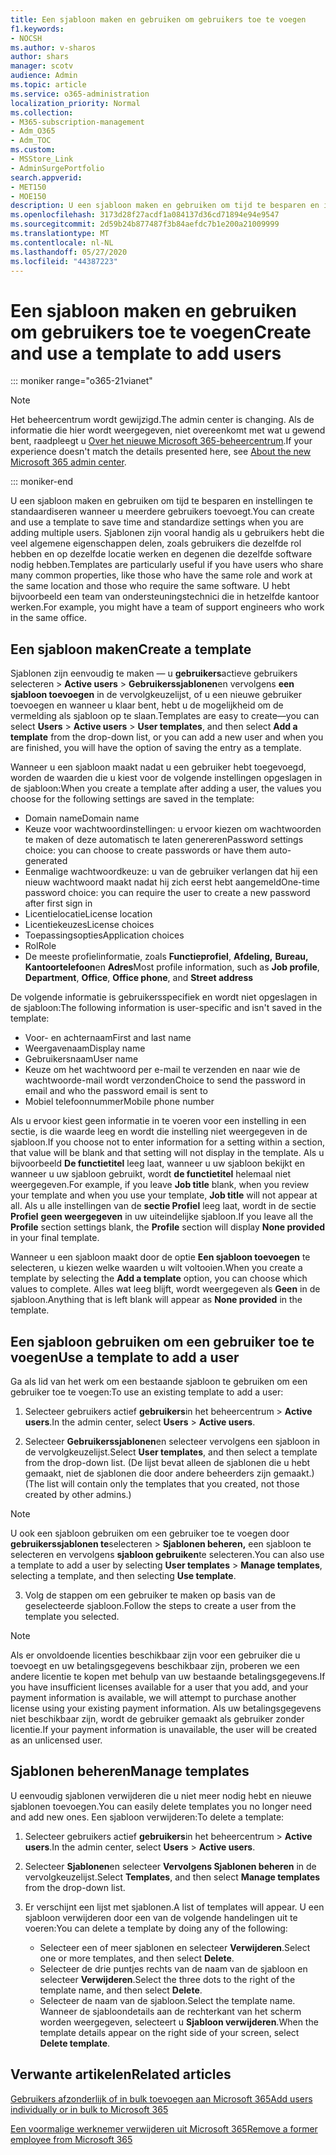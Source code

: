 ```yaml
---
title: Een sjabloon maken en gebruiken om gebruikers toe te voegen
f1.keywords:
- NOCSH
ms.author: v-sharos
author: shars
manager: scotv
audience: Admin
ms.topic: article
ms.service: o365-administration
localization_priority: Normal
ms.collection:
- M365-subscription-management
- Adm_O365
- Adm_TOC
ms.custom:
- MSStore_Link
- AdminSurgePortfolio
search.appverid:
- MET150
- MOE150
description: U een sjabloon maken en gebruiken om tijd te besparen en instellingen te standaardiseren wanneer u meerdere gebruikers toevoegt.
ms.openlocfilehash: 3173d28f27acdf1a084137d36cd71894e94e9547
ms.sourcegitcommit: 2d59b24b877487f3b84aefdc7b1e200a21009999
ms.translationtype: MT
ms.contentlocale: nl-NL
ms.lasthandoff: 05/27/2020
ms.locfileid: "44387223"
---
```

# <a name="create-and-use-a-template-to-add-users"></a><span data-ttu-id="b8245-103">Een sjabloon maken en gebruiken om gebruikers toe te voegen</span><span class="sxs-lookup"><span data-stu-id="b8245-103">Create and use a template to add users</span></span>

::: moniker range="o365-21vianet"

> [!NOTE]
> <span data-ttu-id="b8245-104">Het beheercentrum wordt gewijzigd.</span><span class="sxs-lookup"><span data-stu-id="b8245-104">The admin center is changing.</span></span> <span data-ttu-id="b8245-105">Als de informatie die hier wordt weergegeven, niet overeenkomt met wat u gewend bent, raadpleegt u [Over het nieuwe Microsoft 365-beheercentrum](https://docs.microsoft.com/microsoft-365/admin/microsoft-365-admin-center-preview?view=o365-21vianet).</span><span class="sxs-lookup"><span data-stu-id="b8245-105">If your experience doesn't match the details presented here, see [About the new Microsoft 365 admin center](https://docs.microsoft.com/microsoft-365/admin/microsoft-365-admin-center-preview?view=o365-21vianet).</span></span>

::: moniker-end

<span data-ttu-id="b8245-106">U een sjabloon maken en gebruiken om tijd te besparen en instellingen te standaardiseren wanneer u meerdere gebruikers toevoegt.</span><span class="sxs-lookup"><span data-stu-id="b8245-106">You can create and use a template to save time and standardize settings when you are adding multiple users.</span></span> <span data-ttu-id="b8245-107">Sjablonen zijn vooral handig als u gebruikers hebt die veel algemene eigenschappen delen, zoals gebruikers die dezelfde rol hebben en op dezelfde locatie werken en degenen die dezelfde software nodig hebben.</span><span class="sxs-lookup"><span data-stu-id="b8245-107">Templates are particularly useful if you have users who share many common properties, like those who have the same role and work at the same location and those who require the same software.</span></span> <span data-ttu-id="b8245-108">U hebt bijvoorbeeld een team van ondersteuningstechnici die in hetzelfde kantoor werken.</span><span class="sxs-lookup"><span data-stu-id="b8245-108">For example, you might have a team of support engineers who work in the same office.</span></span>  

## <a name="create-a-template"></a><span data-ttu-id="b8245-109">Een sjabloon maken</span><span class="sxs-lookup"><span data-stu-id="b8245-109">Create a template</span></span>

<span data-ttu-id="b8245-110">Sjablonen zijn eenvoudig te maken &mdash; u **gebruikers**actieve gebruikers selecteren  >  **Active users**  >  **Gebruikerssjablonen**en vervolgens **een sjabloon toevoegen** in de vervolgkeuzelijst, of u een nieuwe gebruiker toevoegen en wanneer u klaar bent, hebt u de mogelijkheid om de vermelding als sjabloon op te slaan.</span><span class="sxs-lookup"><span data-stu-id="b8245-110">Templates are easy to create&mdash;you can select **Users** > **Active users** > **User templates**, and then select **Add a template** from the drop-down list, or you can add a new user and when you are finished, you will have the option of saving the entry as a template.</span></span>

<span data-ttu-id="b8245-111">Wanneer u een sjabloon maakt nadat u een gebruiker hebt toegevoegd, worden de waarden die u kiest voor de volgende instellingen opgeslagen in de sjabloon:</span><span class="sxs-lookup"><span data-stu-id="b8245-111">When you create a template after adding a user, the values you choose for the following settings are saved in the template:</span></span>

- <span data-ttu-id="b8245-112">Domain name</span><span class="sxs-lookup"><span data-stu-id="b8245-112">Domain name</span></span>
- <span data-ttu-id="b8245-113">Keuze voor wachtwoordinstellingen: u ervoor kiezen om wachtwoorden te maken of deze automatisch te laten genereren</span><span class="sxs-lookup"><span data-stu-id="b8245-113">Password settings choice: you can choose to create passwords or have them auto-generated</span></span>
- <span data-ttu-id="b8245-114">Eenmalige wachtwoordkeuze: u van de gebruiker verlangen dat hij een nieuw wachtwoord maakt nadat hij zich eerst hebt aangemeld</span><span class="sxs-lookup"><span data-stu-id="b8245-114">One-time password choice: you can require the user to create a new password after first sign in</span></span>
- <span data-ttu-id="b8245-115">Licentielocatie</span><span class="sxs-lookup"><span data-stu-id="b8245-115">License location</span></span>
- <span data-ttu-id="b8245-116">Licentiekeuzes</span><span class="sxs-lookup"><span data-stu-id="b8245-116">License choices</span></span>
- <span data-ttu-id="b8245-117">Toepassingsopties</span><span class="sxs-lookup"><span data-stu-id="b8245-117">Application choices</span></span>
- <span data-ttu-id="b8245-118">Rol</span><span class="sxs-lookup"><span data-stu-id="b8245-118">Role</span></span>
- <span data-ttu-id="b8245-119">De meeste profielinformatie, zoals **Functieprofiel**, **Afdeling,** **Bureau,** **Kantoortelefoon**en **Adres**</span><span class="sxs-lookup"><span data-stu-id="b8245-119">Most profile information, such as **Job profile**, **Department**, **Office**, **Office phone**, and **Street address**</span></span> 

<span data-ttu-id="b8245-120">De volgende informatie is gebruikersspecifiek en wordt niet opgeslagen in de sjabloon:</span><span class="sxs-lookup"><span data-stu-id="b8245-120">The following information is user-specific and isn't saved in the template:</span></span>

- <span data-ttu-id="b8245-121">Voor- en achternaam</span><span class="sxs-lookup"><span data-stu-id="b8245-121">First and last name</span></span>
- <span data-ttu-id="b8245-122">Weergavenaam</span><span class="sxs-lookup"><span data-stu-id="b8245-122">Display name</span></span>
- <span data-ttu-id="b8245-123">Gebruikersnaam</span><span class="sxs-lookup"><span data-stu-id="b8245-123">User name</span></span>
- <span data-ttu-id="b8245-124">Keuze om het wachtwoord per e-mail te verzenden en naar wie de wachtwoorde-mail wordt verzonden</span><span class="sxs-lookup"><span data-stu-id="b8245-124">Choice to send the password in email and who the password email is sent to</span></span>
- <span data-ttu-id="b8245-125">Mobiel telefoonnummer</span><span class="sxs-lookup"><span data-stu-id="b8245-125">Mobile phone number</span></span>

<span data-ttu-id="b8245-126">Als u ervoor kiest geen informatie in te voeren voor een instelling in een sectie, is die waarde leeg en wordt die instelling niet weergegeven in de sjabloon.</span><span class="sxs-lookup"><span data-stu-id="b8245-126">If you choose not to enter information for a setting within a section, that value will be blank and that setting will not display in the template.</span></span> <span data-ttu-id="b8245-127">Als u bijvoorbeeld **De functietitel** leeg laat, wanneer u uw sjabloon bekijkt en wanneer u uw sjabloon gebruikt, wordt **de functietitel** helemaal niet weergegeven.</span><span class="sxs-lookup"><span data-stu-id="b8245-127">For example, if you leave **Job title** blank, when you review your template and when you use your template, **Job title** will not appear at all.</span></span> <span data-ttu-id="b8245-128">Als u alle instellingen van de **sectie Profiel** leeg laat, wordt in de sectie **Profiel** **geen weergegeven** in uw uiteindelijke sjabloon.</span><span class="sxs-lookup"><span data-stu-id="b8245-128">If you leave all the **Profile** section settings blank, the **Profile** section will display **None provided** in your final template.</span></span>

<span data-ttu-id="b8245-129">Wanneer u een sjabloon maakt door de optie **Een sjabloon toevoegen** te selecteren, u kiezen welke waarden u wilt voltooien.</span><span class="sxs-lookup"><span data-stu-id="b8245-129">When you create a template by selecting the **Add a template** option, you can choose which values to complete.</span></span> <span data-ttu-id="b8245-130">Alles wat leeg blijft, wordt weergegeven als **Geen** in de sjabloon.</span><span class="sxs-lookup"><span data-stu-id="b8245-130">Anything that is left blank will appear as **None provided** in the template.</span></span>

## <a name="use-a-template-to-add-a-user"></a><span data-ttu-id="b8245-131">Een sjabloon gebruiken om een gebruiker toe te voegen</span><span class="sxs-lookup"><span data-stu-id="b8245-131">Use a template to add a user</span></span>

<span data-ttu-id="b8245-132">Ga als lid van het werk om een bestaande sjabloon te gebruiken om een gebruiker toe te voegen:</span><span class="sxs-lookup"><span data-stu-id="b8245-132">To use an existing template to add a user:</span></span>

1. <span data-ttu-id="b8245-133">Selecteer gebruikers actief **gebruikers**in het beheercentrum  >  **Active users**.</span><span class="sxs-lookup"><span data-stu-id="b8245-133">In the admin center, select **Users** > **Active users**.</span></span>

2. <span data-ttu-id="b8245-134">Selecteer **Gebruikerssjablonen**en selecteer vervolgens een sjabloon in de vervolgkeuzelijst.</span><span class="sxs-lookup"><span data-stu-id="b8245-134">Select **User templates**, and then select a template from the drop-down list.</span></span> <span data-ttu-id="b8245-135">(De lijst bevat alleen de sjablonen die u hebt gemaakt, niet de sjablonen die door andere beheerders zijn gemaakt.)</span><span class="sxs-lookup"><span data-stu-id="b8245-135">(The list will contain only the templates that you created, not those created by other admins.)</span></span>

 > [!NOTE]
 > <span data-ttu-id="b8245-136">U ook een sjabloon gebruiken om een gebruiker toe te voegen door **gebruikerssjablonen te**selecteren  >  **Sjablonen beheren,** een sjabloon te selecteren en vervolgens **sjabloon gebruiken**te selecteren.</span><span class="sxs-lookup"><span data-stu-id="b8245-136">You can also use a template to add a user by selecting **User templates** > **Manage templates**, selecting a template, and then selecting **Use template**.</span></span>

3. <span data-ttu-id="b8245-137">Volg de stappen om een gebruiker te maken op basis van de geselecteerde sjabloon.</span><span class="sxs-lookup"><span data-stu-id="b8245-137">Follow the steps to create a user from the template you selected.</span></span>

> [!NOTE]
> <span data-ttu-id="b8245-138">Als er onvoldoende licenties beschikbaar zijn voor een gebruiker die u toevoegt en uw betalingsgegevens beschikbaar zijn, proberen we een andere licentie te kopen met behulp van uw bestaande betalingsgegevens.</span><span class="sxs-lookup"><span data-stu-id="b8245-138">If you have insufficient licenses available for a user that you add, and your payment information is available, we will attempt to purchase another license using your existing payment information.</span></span> <span data-ttu-id="b8245-139">Als uw betalingsgegevens niet beschikbaar zijn, wordt de gebruiker gemaakt als gebruiker zonder licentie.</span><span class="sxs-lookup"><span data-stu-id="b8245-139">If your payment information is unavailable, the user will be created as an unlicensed user.</span></span>

## <a name="manage-templates"></a><span data-ttu-id="b8245-140">Sjablonen beheren</span><span class="sxs-lookup"><span data-stu-id="b8245-140">Manage templates</span></span>

<span data-ttu-id="b8245-141">U eenvoudig sjablonen verwijderen die u niet meer nodig hebt en nieuwe sjablonen toevoegen.</span><span class="sxs-lookup"><span data-stu-id="b8245-141">You can easily delete templates you no longer need and add new ones.</span></span> <span data-ttu-id="b8245-142">Een sjabloon verwijderen:</span><span class="sxs-lookup"><span data-stu-id="b8245-142">To delete a template:</span></span>

1. <span data-ttu-id="b8245-143">Selecteer gebruikers actief **gebruikers**in het beheercentrum  >  **Active users**.</span><span class="sxs-lookup"><span data-stu-id="b8245-143">In the admin center, select **Users** > **Active users**.</span></span>

2. <span data-ttu-id="b8245-144">Selecteer **Sjablonen**en selecteer **Vervolgens Sjablonen beheren** in de vervolgkeuzelijst.</span><span class="sxs-lookup"><span data-stu-id="b8245-144">Select **Templates**, and then select **Manage templates** from the drop-down list.</span></span>

3. <span data-ttu-id="b8245-145">Er verschijnt een lijst met sjablonen.</span><span class="sxs-lookup"><span data-stu-id="b8245-145">A list of templates will appear.</span></span> <span data-ttu-id="b8245-146">U een sjabloon verwijderen door een van de volgende handelingen uit te voeren:</span><span class="sxs-lookup"><span data-stu-id="b8245-146">You can delete a template by doing any of the following:</span></span>
    - <span data-ttu-id="b8245-147">Selecteer een of meer sjablonen en selecteer **Verwijderen**.</span><span class="sxs-lookup"><span data-stu-id="b8245-147">Select one or more templates, and then select **Delete**.</span></span> 
    - <span data-ttu-id="b8245-148">Selecteer de drie puntjes rechts van de naam van de sjabloon en selecteer **Verwijderen**.</span><span class="sxs-lookup"><span data-stu-id="b8245-148">Select the three dots to the right of the template name, and then select **Delete**.</span></span>
    - <span data-ttu-id="b8245-149">Selecteer de naam van de sjabloon.</span><span class="sxs-lookup"><span data-stu-id="b8245-149">Select the template name.</span></span> <span data-ttu-id="b8245-150">Wanneer de sjabloondetails aan de rechterkant van het scherm worden weergegeven, selecteert u **Sjabloon verwijderen**.</span><span class="sxs-lookup"><span data-stu-id="b8245-150">When the template details appear on the right side of your screen, select **Delete template**.</span></span>

## <a name="related-articles"></a><span data-ttu-id="b8245-151">Verwante artikelen</span><span class="sxs-lookup"><span data-stu-id="b8245-151">Related articles</span></span>

[<span data-ttu-id="b8245-152">Gebruikers afzonderlijk of in bulk toevoegen aan Microsoft 365</span><span class="sxs-lookup"><span data-stu-id="b8245-152">Add users individually or in bulk to Microsoft 365</span></span>](add-users.md)

[<span data-ttu-id="b8245-153">Een voormalige werknemer verwijderen uit Microsoft 365</span><span class="sxs-lookup"><span data-stu-id="b8245-153">Remove a former employee from Microsoft 365</span></span>](remove-former-employee.md)
  

